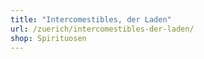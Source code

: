 ```yaml
---
title: "Intercomestibles, der Laden"
url: /zuerich/intercomestibles-der-laden/
shop: Spirituosen
---
```

